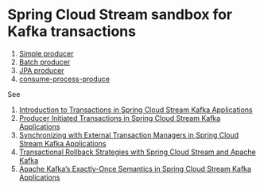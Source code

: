 # Spring Cloud Stream sandbox for Kafka transactions

1. [Simple producer](simple-producer/README.md)
2. [Batch producer](batch-producer/README.md)
3. [JPA producer](jpa-producer/README.md)
4. [consume-process-produce](consume-process-produce/README.md)

See
1) [Introduction to Transactions in Spring Cloud Stream Kafka Applications](https://spring.io/blog/2023/09/27/introduction-to-transactions-in-spring-cloud-stream-kafka-applications)
2) [Producer Initiated Transactions in Spring Cloud Stream Kafka Applications](https://spring.io/blog/2023/09/28/producer-initiated-transactions-in-spring-cloud-stream-kafka-applications)
3) [Synchronizing with External Transaction Managers in Spring Cloud Stream Kafka Applications](https://spring.io/blog/2023/10/04/synchronizing-with-external-transaction-managers-in-spring-cloud-stream)
4) [Transactional Rollback Strategies with Spring Cloud Stream and Apache Kafka](https://spring.io/blog/2023/10/11/transactional-rollback-strategies-with-spring-cloud-stream-and-apache-kafka)
5) [Apache Kafka’s Exactly-Once Semantics in Spring Cloud Stream Kafka Applications](https://spring.io/blog/2023/10/16/apache-kafkas-exactly-once-semantics-in-spring-cloud-stream-kafka)
